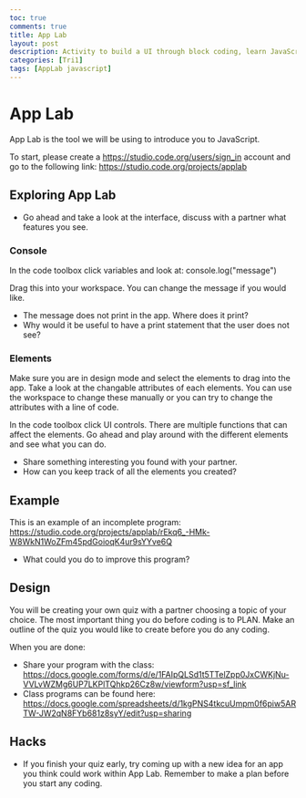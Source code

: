 ```yaml
---
toc: true
comments: true
title: App Lab
layout: post
description: Activity to build a UI through block coding, learn JavaScript, and get familiar with tracing and debugging code.
categories: [Tri1]
tags: [AppLab javascript]
---
```


# App Lab
App Lab is the tool we will be using to introduce you to JavaScript.

To start, please create a https://studio.code.org/users/sign_in account and go to the following link: https://studio.code.org/projects/applab
## Exploring App Lab
* Go ahead and take a look at the interface, discuss with a partner what features you see.
### Console
In the code toolbox click variables and look at: console.log("message")

Drag this into your workspace. You can change the message if you would like.

* The message does not print in the app. Where does it print?
* Why would it be useful to have a print statement that the user does not see?

### Elements
Make sure you are in design mode and select the elements to drag into the app. Take a look at the changable attributes of each elements. You can use the workspace to change these manually or you can try to change the attributes with a line of code.

In the code toolbox click UI controls. There are multiple functions that can affect the elements. Go ahead and play around with the different elements and see what you can do.

* Share something interesting you found with your partner.
* How can you keep track of all the elements you created?
## Example

This is an example of an incomplete program: https://studio.code.org/projects/applab/rEkq6_-HMk-W8WkN1WoZFm45pdGoioqK4ur9sYYve6Q

* What could you do to improve this program?
## Design

You will be creating your own quiz with a partner choosing a topic of your choice. The most important thing you do before coding is to PLAN. Make an outline of the quiz you would like to create before you do any coding. 

When you are done:
* Share your program with the class: https://docs.google.com/forms/d/e/1FAIpQLSd1t5TTelZpp0JxCWKjNu-VVLvWZMg6UP7LKPlTQhkp26Cz8w/viewform?usp=sf_link
* Class programs can be found here: https://docs.google.com/spreadsheets/d/1kgPNS4tkcuUmpm0f6piw5ARTW-JW2qN8FYb681z8syY/edit?usp=sharing
## Hacks
* If you finish your quiz early, try coming up with a new idea for an app you think could work within App Lab. Remember to make a plan before you start any coding.